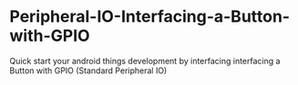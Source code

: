 # Peripheral-IO-Interfacing-a-Button-with-GPIO
Quick start your android things development  by interfacing interfacing a Button with GPIO (Standard Peripheral IO)
